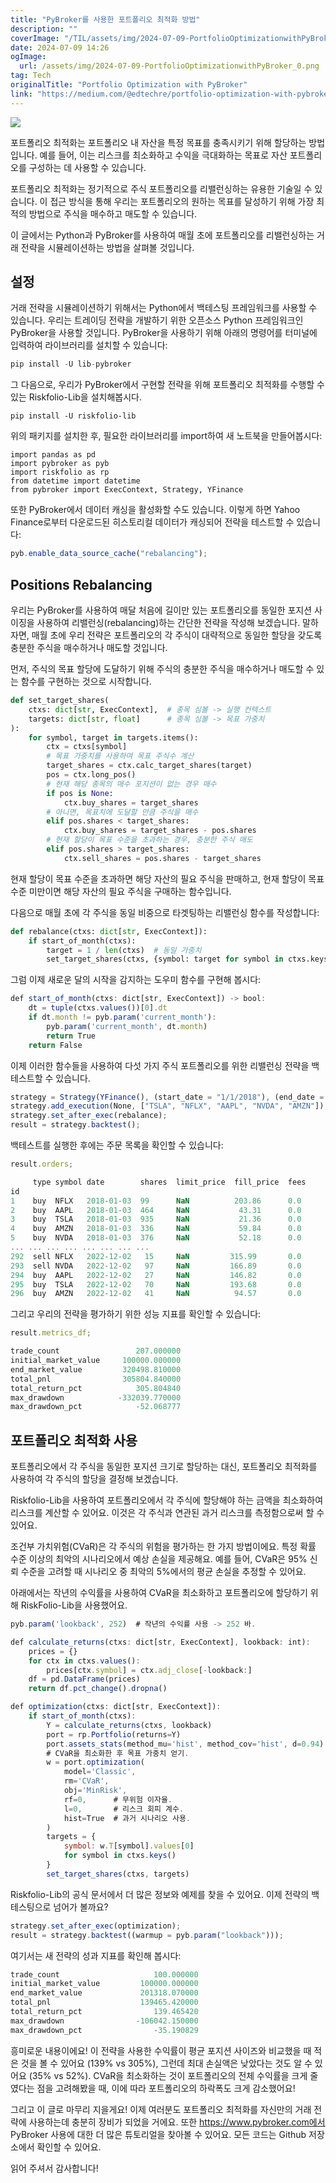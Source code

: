 ```yaml
---
title: "PyBroker를 사용한 포트폴리오 최적화 방법"
description: ""
coverImage: "/TIL/assets/img/2024-07-09-PortfolioOptimizationwithPyBroker_0.png"
date: 2024-07-09 14:26
ogImage:
  url: /assets/img/2024-07-09-PortfolioOptimizationwithPyBroker_0.png
tag: Tech
originalTitle: "Portfolio Optimization with PyBroker"
link: "https://medium.com/@edtechre/portfolio-optimization-with-pybroker-5ce0af389bfa"
---
```


<img src="/TIL/assets/img/2024-07-09-PortfolioOptimizationwithPyBroker_0.png" />

포트폴리오 최적화는 포트폴리오 내 자산을 특정 목표를 충족시키기 위해 할당하는 방법입니다. 예를 들어, 이는 리스크를 최소화하고 수익을 극대화하는 목표로 자산 포트폴리오를 구성하는 데 사용할 수 있습니다.

포트폴리오 최적화는 정기적으로 주식 포트폴리오를 리밸런싱하는 유용한 기술일 수 있습니다. 이 접근 방식을 통해 우리는 포트폴리오의 원하는 목표를 달성하기 위해 가장 최적의 방법으로 주식을 매수하고 매도할 수 있습니다.

이 글에서는 Python과 PyBroker를 사용하여 매월 초에 포트폴리오를 리밸런싱하는 거래 전략을 시뮬레이션하는 방법을 살펴볼 것입니다.

<div class="content-ad"></div>

## 설정

거래 전략을 시뮬레이션하기 위해서는 Python에서 백테스팅 프레임워크를 사용할 수 있습니다. 우리는 트레이딩 전략을 개발하기 위한 오픈소스 Python 프레임워크인 PyBroker을 사용할 것입니다. PyBroker을 사용하기 위해 아래의 명령어를 터미널에 입력하여 라이브러리를 설치할 수 있습니다:

```js
pip install -U lib-pybroker
```

그 다음으로, 우리가 PyBroker에서 구현할 전략을 위해 포트폴리오 최적화를 수행할 수 있는 Riskfolio-Lib을 설치해봅시다.

<div class="content-ad"></div>

```shell
pip install -U riskfolio-lib
```

위의 패키지를 설치한 후, 필요한 라이브러리를 import하여 새 노트북을 만들어봅시다:

```shell
import pandas as pd
import pybroker as pyb
import riskfolio as rp
from datetime import datetime
from pybroker import ExecContext, Strategy, YFinance
```

또한 PyBroker에서 데이터 캐싱을 활성화할 수도 있습니다. 이렇게 하면 Yahoo Finance로부터 다운로드된 히스토리컬 데이터가 캐싱되어 전략을 테스트할 수 있습니다:

<div class="content-ad"></div>

```js
pyb.enable_data_source_cache("rebalancing");
```

## Positions Rebalancing

우리는 PyBroker를 사용하여 매달 처음에 길이만 있는 포트폴리오를 동일한 포지션 사이징을 사용하여 리밸런싱(rebalancing)하는 간단한 전략을 작성해 보겠습니다. 말하자면, 매월 초에 우리 전략은 포트폴리오의 각 주식이 대략적으로 동일한 할당을 갖도록 충분한 주식을 매수하거나 매도할 것입니다.

먼저, 주식의 목표 할당에 도달하기 위해 주식의 충분한 주식을 매수하거나 매도할 수 있는 함수를 구현하는 것으로 시작합니다.

<div class="content-ad"></div>

```python
def set_target_shares(
    ctxs: dict[str, ExecContext],  # 종목 심볼 -> 실행 컨텍스트
    targets: dict[str, float]      # 종목 심볼 -> 목표 가중치
):
    for symbol, target in targets.items():
        ctx = ctxs[symbol]
        # 목표 가중치를 사용하여 목표 주식수 계산
        target_shares = ctx.calc_target_shares(target)
        pos = ctx.long_pos()
        # 현재 해당 종목의 매수 포지션이 없는 경우 매수
        if pos is None:
            ctx.buy_shares = target_shares
        # 아니면, 목표치에 도달할 만큼 주식을 매수
        elif pos.shares < target_shares:
            ctx.buy_shares = target_shares - pos.shares
        # 현재 할당이 목표 수준을 초과하는 경우, 충분한 주식 매도
        elif pos.shares > target_shares:
            ctx.sell_shares = pos.shares - target_shares
```

현재 할당이 목표 수준을 초과하면 해당 자산의 필요 주식을 판매하고, 현재 할당이 목표 수준 미만이면 해당 자산의 필요 주식을 구매하는 함수입니다.

다음으로 매월 초에 각 주식을 동일 비중으로 타겟팅하는 리밸런싱 함수를 작성합니다:

```python
def rebalance(ctxs: dict[str, ExecContext]):
    if start_of_month(ctxs):
        target = 1 / len(ctxs)  # 동일 가중치
        set_target_shares(ctxs, {symbol: target for symbol in ctxs.keys()})
```

<div class="content-ad"></div>

그럼 이제 새로운 달의 시작을 감지하는 도우미 함수를 구현해 봅시다:

```js
def start_of_month(ctxs: dict[str, ExecContext]) -> bool:
    dt = tuple(ctxs.values())[0].dt
    if dt.month != pyb.param('current_month'):
        pyb.param('current_month', dt.month)
        return True
    return False
```

이제 이러한 함수들을 사용하여 다섯 가지 주식 포트폴리오를 위한 리밸런싱 전략을 백테스트할 수 있습니다.

```js
strategy = Strategy(YFinance(), (start_date = "1/1/2018"), (end_date = "1/1/2023"));
strategy.add_execution(None, ["TSLA", "NFLX", "AAPL", "NVDA", "AMZN"]);
strategy.set_after_exec(rebalance);
result = strategy.backtest();
```

<div class="content-ad"></div>

백테스트를 실행한 후에는 주문 목록을 확인할 수 있습니다:

```js
result.orders;
```

```js
     type symbol date        shares  limit_price  fill_price  fees
id
1    buy  NFLX   2018-01-03  99      NaN          203.86      0.0
2    buy  AAPL   2018-01-03  464     NaN           43.31      0.0
3    buy  TSLA   2018-01-03  935     NaN           21.36      0.0
4    buy  AMZN   2018-01-03  336     NaN           59.84      0.0
5    buy  NVDA   2018-01-03  376     NaN           52.18      0.0
... ... ... ... ... ... ... ...
292  sell NFLX   2022-12-02   15     NaN         315.99       0.0
293  sell NVDA   2022-12-02   97     NaN         166.89       0.0
294  buy  AAPL   2022-12-02   27     NaN         146.82       0.0
295  buy  TSLA   2022-12-02   70     NaN         193.68       0.0
296  buy  AMZN   2022-12-02   41     NaN          94.57       0.0
```

그리고 우리의 전략을 평가하기 위한 성능 지표를 확인할 수 있습니다:

<div class="content-ad"></div>

```js
result.metrics_df;
```

```js
trade_count                 207.000000
initial_market_value     100000.000000
end_market_value         320498.810000
total_pnl                305804.840000
total_return_pct            305.804840
max_drawdown            -332039.770000
max_drawdown_pct            -52.068777
```

## 포트폴리오 최적화 사용

포트폴리오에서 각 주식을 동일한 포지션 크기로 할당하는 대신, 포트폴리오 최적화를 사용하여 각 주식의 할당을 결정해 보겠습니다.

<div class="content-ad"></div>

Riskfolio-Lib을 사용하여 포트폴리오에서 각 주식에 할당해야 하는 금액을 최소화하여 리스크를 계산할 수 있어요. 이것은 각 주식과 연관된 과거 리스크를 측정함으로써 할 수 있어요.

조건부 가치위험(CVaR)은 각 주식의 위험을 평가하는 한 가지 방법이에요. 특정 확률 수준 이상의 최악의 시나리오에서 예상 손실을 제공해요. 예를 들어, CVaR은 95% 신뢰 수준을 고려할 때 시나리오 중 최악의 5%에서의 평균 손실을 추정할 수 있어요.

아래에서는 작년의 수익률을 사용하여 CVaR을 최소화하고 포트폴리오에 할당하기 위해 RiskFolio-Lib을 사용했어요.

```js
pyb.param('lookback', 252)  # 작년의 수익률 사용 -> 252 바.

def calculate_returns(ctxs: dict[str, ExecContext], lookback: int):
    prices = {}
    for ctx in ctxs.values():
        prices[ctx.symbol] = ctx.adj_close[-lookback:]
    df = pd.DataFrame(prices)
    return df.pct_change().dropna()

def optimization(ctxs: dict[str, ExecContext]):
    if start_of_month(ctxs):
        Y = calculate_returns(ctxs, lookback)
        port = rp.Portfolio(returns=Y)
        port.assets_stats(method_mu='hist', method_cov='hist', d=0.94)
        # CVaR을 최소화한 후 목표 가중치 얻기.
        w = port.optimization(
            model='Classic',
            rm='CVaR',
            obj='MinRisk',
            rf=0,      # 무위험 이자율.
            l=0,       # 리스크 회피 계수.
            hist=True  # 과거 시나리오 사용.
        )
        targets = {
            symbol: w.T[symbol].values[0]
            for symbol in ctxs.keys()
        }
        set_target_shares(ctxs, targets)
```

<div class="content-ad"></div>

Riskfolio-Lib의 공식 문서에서 더 많은 정보와 예제를 찾을 수 있어요. 이제 전략의 백테스팅으로 넘어가 볼까요?

```js
strategy.set_after_exec(optimization);
result = strategy.backtest((warmup = pyb.param("lookback")));
```

여기서는 새 전략의 성과 지표를 확인해 봅시다:

```js
trade_count                     100.000000
initial_market_value         100000.000000
end_market_value             201318.070000
total_pnl                    139465.420000
total_return_pct                139.465420
max_drawdown                -106042.150000
max_drawdown_pct                -35.190829
```

<div class="content-ad"></div>

흥미로운 내용이에요! 이 전략을 사용한 수익률이 평균 포지션 사이즈와 비교했을 때 적은 것을 볼 수 있어요 (139% vs 305%), 그런데 최대 손실액은 낮았다는 것도 알 수 있어요 (35% vs 52%). CVaR을 최소화하는 것이 포트폴리오의 전체 수익률을 크게 줄였다는 점을 고려해봤을 때, 이에 따라 포트폴리오의 하락폭도 크게 감소했어요!

그리고 이 글로 마무리 지을게요! 이제 여러분도 포트폴리오 최적화를 자신만의 거래 전략에 사용하는데 충분히 장비가 되었을 거에요. 또한 https://www.pybroker.com에서 PyBroker 사용에 대한 더 많은 튜토리얼을 찾아볼 수 있어요. 모든 코드는 Github 저장소에서 확인할 수 있어요.

읽어 주셔서 감사합니다!
